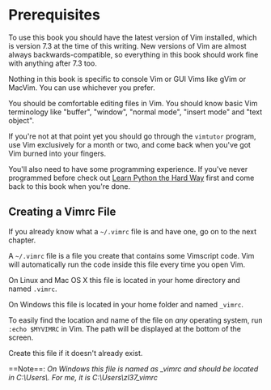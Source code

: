 Prerequisites
=============

To use this book you should have the latest version of Vim installed, which is
version 7.3 at the time of this writing.  New versions of Vim are almost always
backwards-compatible, so everything in this book should work fine with anything
after 7.3 too.

Nothing in this book is specific to console Vim or GUI Vims like gVim or MacVim.
You can use whichever you prefer.

You should be comfortable editing files in Vim.  You should know basic Vim
terminology like "buffer", "window", "normal mode", "insert mode" and "text
object".

If you're not at that point yet you should go through the `vimtutor` program,
use Vim exclusively for a month or two, and come back when you've got Vim burned
into your fingers.

You'll also need to have some programming experience.  If you've never
programmed before check out [Learn Python the Hard
Way](http://learnpythonthehardway.org/) first and come back to this book when
you're done.

Creating a Vimrc File
---------------------

If you already know what a `~/.vimrc` file is and have one, go on to the next
chapter.

A `~/.vimrc` file is a file you create that contains some Vimscript code.  Vim
will automatically run the code inside this file every time you open Vim.

On Linux and Mac OS X this file is located in your home directory and named
`.vimrc`.

On Windows this file is located in your home folder and named `_vimrc`.

To easily find the location and name of the file on *any* operating system, run
`:echo $MYVIMRC` in Vim.  The path will be displayed at the bottom of the
screen.

Create this file if it doesn't already exist.

==Note==: *On Windows this file is named as _vimrc and should be located in 
C:\Users\\<username>. For me, it is C:\Users\zl37\_vimrc*
